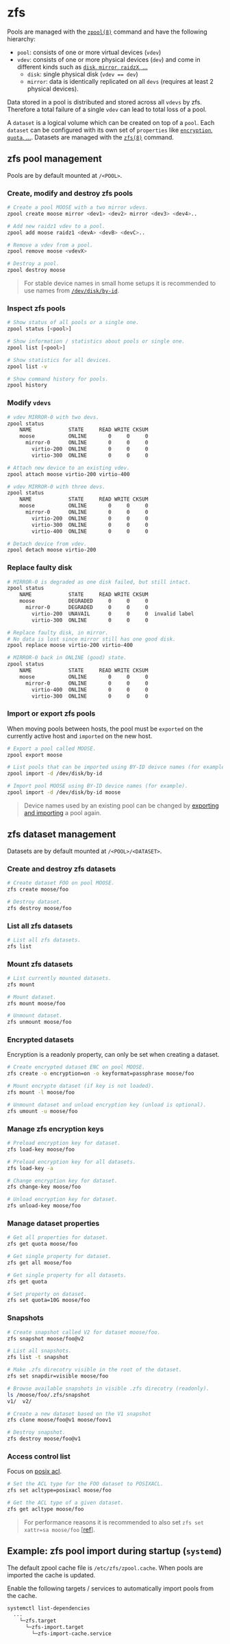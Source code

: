 # zfs

Pools are managed with the [`zpool(8)`][man-zpool] command and have the
following hierarchy:
- `pool`: consists of one or more virtual devices (`vdev`)
- `vdev`: consists of one or more physical devices (`dev`) and come in
  different kinds such as [`disk`, `mirror`, `raidzX`, ...][man-zpool-vdev]
  - `disk`: single physical disk (`vdev == dev`)
  - `mirror`: data is identically replicated on all `devs` (requires at least 2
    physical devices).

Data stored in a pool is distributed and stored across all `vdevs` by zfs.
Therefore a total failure of a single `vdev` can lead to total loss of a pool.

A `dataset` is a logical volume which can be created on top of a `pool`. Each
`dataset` can be configured with its own set of `properties` like
[`encryption`, `quota`, ...][man-zfsprops].
Datasets are managed with the [`zfs(8)`][man-zfs] command.

## zfs pool management
Pools are by default mounted at `/<POOL>`.

### Create, modify and destroy zfs pools
```bash
# Create a pool MOOSE with a two mirror vdevs.
zpool create moose mirror <dev1> <dev2> mirror <dev3> <dev4>..

# Add new raidz1 vdev to a pool.
zpool add moose raidz1 <devA> <devB> <devC>..

# Remove a vdev from a pool.
zpool remove moose <vdevX>

# Destroy a pool.
zpool destroy moose
```
> For stable device names in small home setups it is recommended to use names
> from [`/dev/disk/by-id`][faq-which-dev].

### Inspect zfs pools
```bash
# Show status of all pools or a single one.
zpool status [<pool>]

# Show information / statistics about pools or single one.
zpool list [<pool>]

# Show statistics for all devices.
zpool list -v

# Show command history for pools.
zpool history
```

### Modify `vdevs`
```bash
# vdev MIRROR-0 with two devs.
zpool status
    NAME            STATE     READ WRITE CKSUM
    moose           ONLINE       0     0     0
      mirror-0      ONLINE       0     0     0
        virtio-200  ONLINE       0     0     0
        virtio-300  ONLINE       0     0     0

# Attach new device to an existing vdev.
zpool attach moose virtio-200 virtio-400

# vdev MIRROR-0 with three devs.
zpool status
    NAME            STATE     READ WRITE CKSUM
    moose           ONLINE       0     0     0
      mirror-0      ONLINE       0     0     0
        virtio-200  ONLINE       0     0     0
        virtio-300  ONLINE       0     0     0
        virtio-400  ONLINE       0     0     0

# Detach device from vdev.
zpool detach moose virtio-200
```

### Replace faulty disk
```bash
# MIRROR-0 is degraded as one disk failed, but still intact.
zpool status
    NAME            STATE     READ WRITE CKSUM
    moose           DEGRADED     0     0     0
      mirror-0      DEGRADED     0     0     0
        virtio-200  UNAVAIL      0     0     0  invalid label
        virtio-300  ONLINE       0     0     0

# Replace faulty disk, in mirror.
# No data is lost since mirror still has one good disk.
zpool replace moose virtio-200 virtio-400

# MIRROR-0 back in ONLINE (good) state.
zpool status
    NAME            STATE     READ WRITE CKSUM
    moose           ONLINE       0     0     0
      mirror-0      ONLINE       0     0     0
        virtio-400  ONLINE       0     0     0
        virtio-300  ONLINE       0     0     0
```

### Import or export zfs pools
When moving pools between hosts, the pool must be `exported` on the currently
active host and `imported` on the new host.

```bash
# Export a pool called MOOSE.
zpool export moose

# List pools that can be imported using BY-ID deivce names (for example).
zpool import -d /dev/disk/by-id

# Import pool MOOSE using BY-ID device names (for example).
zpool import -d /dev/disk/by-id moose
```
> Device names used by an existing pool can be changed by [exporting and
> importing][faq-rename-dev] a pool again.

## zfs dataset management
Datasets are by default mounted at `/<POOL>/<DATASET>`.

### Create and destroy zfs datasets
```bash
# Create dataset FOO on pool MOOSE.
zfs create moose/foo

# Destroy dataset.
zfs destroy moose/foo
```

### List all zfs datasets
```bash
# List all zfs datasets.
zfs list
```

### Mount zfs datasets
```bash
# List currently mounted datasets.
zfs mount

# Mount dataset.
zfs mount moose/foo

# Unmount dataset.
zfs unmount moose/foo
```

### Encrypted datasets
Encryption is a readonly property, can only be set when creating a dataset.

```bash
# Create encrypted dataset ENC on pool MOOSE.
zfs create -o encryption=on -o keyformat=passphrase moose/foo

# Mount encrypte dataset (if key is not loaded).
zfs mount -l moose/foo

# Unmount dataset and unload encryption key (unload is optional).
zfs umount -u moose/foo
```

### Manage zfs encryption keys
```bash
# Preload encryption key for dataset.
zfs load-key moose/foo

# Preload encryption key for all datasets.
zfs load-key -a

# Change encryption key for dataset.
zfs change-key moose/foo

# Unload encryption key for dataset.
zfs unload-key moose/foo
```

### Manage dataset properties
```bash
# Get all properties for dataset.
zfs get quota moose/foo

# Get single property for dataset.
zfs get all moose/foo

# Get single property for all datasets.
zfs get quota

# Set property on dataset.
zfs set quota=10G moose/foo
```

### Snapshots
```bash
# Create snapshot called V2 for dataset moose/foo.
zfs snapshot moose/foo@v2

# List all snapshots.
zfs list -t snapshot

# Make .zfs direcotry visible in the root of the dataset.
zfs set snapdir=visible moose/foo

# Browse available snapshots in visible .zfs direcotry (readonly).
ls /moose/foo/.zfs/snapshot
v1/  v2/

# Create a new dataset based on the V1 snapshot
zfs clone moose/foo@v1 moose/foov1

# Destroy snapshot.
zfs destroy moose/foo@v1
```

### Access control list
Focus on [posix acl](./acl.md).
```bash
# Set the ACL type for the FOO dataset to POSIXACL.
zfs set acltype=posixacl moose/foo

# Get the ACL type of a given dataset.
zfs get acltype moose/foo
```
> For performance reasons it is recommended to also set `zfs set xattr=sa
> moose/foo` [[ref][zfs-xattr-perf]].

## Example: zfs pool import during startup (`systemd`)
The default zpool cache file is `/etc/zfs/zpool.cache`. When pools are imported
the cache is updated.

Enable the following targets / services to automatically import pools from the
cache.
```bash
systemctl list-dependencies
  ...
    └─zfs.target
      └─zfs-import.target
        └─zfs-import-cache.service
```

[man-zpool]: https://openzfs.github.io/openzfs-docs/man/8/zpool.8.html
[man-zpool-vdev]: https://openzfs.github.io/openzfs-docs/man/7/zpoolconcepts.7.html#Virtual_Devices_(vdevs)
[man-zfs]: https://openzfs.github.io/openzfs-docs/man/8/zfs.8.html
[man-zfsprops]: https://openzfs.github.io/openzfs-docs/man/7/zfsprops.7.html
[faq-which-dev]: https://openzfs.github.io/openzfs-docs/Project%20and%20Community/FAQ.html#selecting-dev-names-when-creating-a-pool-linux
[faq-rename-dev]: https://openzfs.github.io/openzfs-docs/Project%20and%20Community/FAQ.html#changing-dev-names-on-an-existing-pool
[zfs-xattr-perf]: https://github.com/openzfs/zfs/issues/170#issuecomment-27348094
